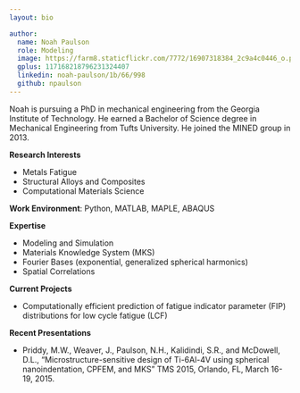 ```yaml
---
layout: bio

author:
  name: Noah Paulson
  role: Modeling
  image: https://farm8.staticflickr.com/7772/16907318384_2c9a4c0446_o.png
  gplus: 117168218796231324407
  linkedin: noah-paulson/1b/66/998
  github: npaulson
---
```


Noah is pursuing a PhD in mechanical engineering from the Georgia Institute of Technology. He earned a Bachelor of Science degree in Mechanical Engineering from Tufts University. He joined the MINED group in 2013.

**Research Interests**

* Metals Fatigue
* Structural Alloys and Composites
* Computational Materials Science

**Work Environment**: Python, MATLAB, MAPLE, ABAQUS

**Expertise**

* Modeling and Simulation
* Materials Knowledge System (MKS)
* Fourier Bases (exponential, generalized spherical harmonics)
* Spatial Correlations

**Current Projects**

* Computationally efficient prediction of fatigue indicator parameter (FIP) distributions for low cycle fatigue (LCF)

**Recent Presentations**

* Priddy, M.W., Weaver, J., Paulson, N.H., Kalidindi, S.R., and McDowell, D.L., “Microstructure-sensitive design of Ti-6Al-4V using spherical nanoindentation, CPFEM, and MKS” TMS 2015, Orlando, FL, March 16-19, 2015.
